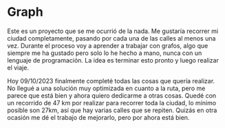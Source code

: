 # Graph
Este es un proyecto que se me ocurrió de la nada. Me gustaría recorrer mi
ciudad completamente, pasando por cada una de las calles al menos una vez.
Durante el proceso voy a aprender a trabajar con grafos, algo que siempre me ha
gustado pero solo lo he hecho a mano, nunca con un lenguaje de programación. La
idea es terminar esto pronto y luego realizar el viaje.

Hoy 09/10/2023 finalmente completé todas las cosas que quería realizar. No
llegué a una solución muy optimizada en cuanto a la ruta, pero me parece que
está bien y ahora quiero dedicarme a otras cosas. Quedé con un recorrido de 47
km por realizar para recorrer toda la ciudad, lo mínimo posible son 27km, así
que hay varias calles que se repiten. Quizás en otra ocasión me dé el trabajo
de mejorarlo, pero por ahora está bien.
